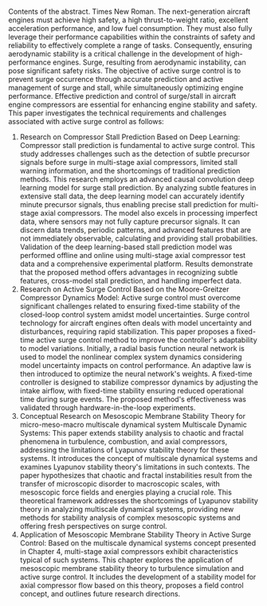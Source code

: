 Contents of the abstract. Times New Roman.
The next-generation aircraft engines must achieve high safety, a high thrust-to-weight ratio, excellent acceleration performance, and low fuel consumption. They must also fully leverage their performance capabilities within the constraints of safety and reliability to effectively complete a range of tasks. Consequently, ensuring aerodynamic stability is a critical challenge in the development of high-performance engines. Surge, resulting from aerodynamic instability, can pose significant safety risks. The objective of active surge control is to prevent surge occurrence through accurate prediction and active management of surge and stall, while simultaneously optimizing engine performance. Effective prediction and control of surge/stall in aircraft engine compressors are essential for enhancing engine stability and safety. This paper investigates the technical requirements and challenges associated with active surge control as follows:
1. Research on Compressor Stall Prediction Based on Deep Learning: Compressor stall prediction is fundamental to active surge control. This study addresses challenges such as the detection of subtle precursor signals before surge in multi-stage axial compressors, limited stall warning information, and the shortcomings of traditional prediction methods. This research employs an advanced causal convolution deep learning model for surge stall prediction. By analyzing subtle features in extensive stall data, the deep learning model can accurately identify minute precursor signals, thus enabling precise stall prediction for multi-stage axial compressors. The model also excels in processing imperfect data, where sensors may not fully capture precursor signals. It can discern data trends, periodic patterns, and advanced features that are not immediately observable, calculating and providing stall probabilities. Validation of the deep learning-based stall prediction model was performed offline and online using multi-stage axial compressor test data and a comprehensive experimental platform. Results demonstrate that the proposed method offers advantages in recognizing subtle features, cross-model stall prediction, and handling imperfect data.
2. Research on Active Surge Control Based on the Moore-Greitzer Compressor Dynamics Model: Active surge control must overcome significant challenges related to ensuring fixed-time stability of the closed-loop control system amidst model uncertainties. Surge control technology for aircraft engines often deals with model uncertainty and disturbances, requiring rapid stabilization. This paper proposes a fixed-time active surge control method to improve the controller's adaptability to model variations. Initially, a radial basis function neural network is used to model the nonlinear complex system dynamics considering model uncertainty impacts on control performance. An adaptive law is then introduced to optimize the neural network's weights. A fixed-time controller is designed to stabilize compressor dynamics by adjusting the intake airflow, with fixed-time stability ensuring reduced operational time during surge events. The proposed method's effectiveness was validated through hardware-in-the-loop experiments.
3. Conceptual Research on Mesoscopic Membrane Stability Theory for micro-meso-macro multiscale dynamical system Multiscale Dynamic Systems: This paper extends stability analysis to chaotic and fractal phenomena in turbulence, combustion, and axial compressors, addressing the limitations of Lyapunov stability theory for these systems. It introduces the concept of multiscale dynamical systems and examines Lyapunov stability theory's limitations in such contexts. The paper hypothesizes that chaotic and fractal instabilities result from the transfer of microscopic disorder to macroscopic scales, with mesoscopic force fields and energies playing a crucial role. This theoretical framework addresses the shortcomings of Lyapunov stability theory in analyzing multiscale dynamical systems, providing new methods for stability analysis of complex mesoscopic systems and offering fresh perspectives on surge control.
4. Application of Mesoscopic Membrane Stability Theory in Active Surge Control: Based on the multiscale dynamical systems concept presented in Chapter 4, multi-stage axial compressors exhibit characteristics typical of such systems. This chapter explores the application of mesoscopic membrane stability theory to turbulence simulation and active surge control. It includes the development of a stability model for axial compressor flow based on this theory, proposes a field control concept, and outlines future research directions.
